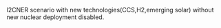 I2CNER scenario with new technologies(CCS,H2,emerging solar) without new nuclear deployment disabled.